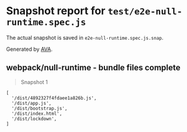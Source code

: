 # Snapshot report for `test/e2e-null-runtime.spec.js`

The actual snapshot is saved in `e2e-null-runtime.spec.js.snap`.

Generated by [AVA](https://avajs.dev).

## webpack/null-runtime - bundle files complete

> Snapshot 1

    [
      '/dist/4892327f4fdaee1a826b.js',
      '/dist/app.js',
      '/dist/bootstrap.js',
      '/dist/index.html',
      '/dist/lockdown',
    ]
